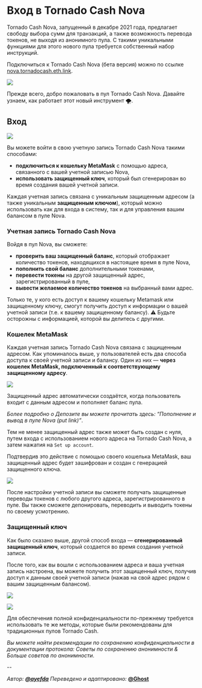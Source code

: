# Вход в Tornado Cash Nova

Tornado Cash Nova, запущенный в декабре 2021 года, предлагает свободу выбора сумм для транзакций, а также возможность перевода токенов, не выходя из анонимного пула. С такими уникальными функциями для этого нового пула требуется собственный набор инструкций.

Подключиться к Tornado Cash Nova (бета версия) можно по ссылке [nova.tornadocash.eth.link](https://nova.tornadocash.eth.link).

![](https://i.imgur.com/F8pojDs.png)

Прежде всего, добро пожаловать в пул Tornado Cash Nova. Давайте узнаем, как работает этот новый инструмент 🌪.

## Вход <a href="#vhod-nova" id="vhod-nova"></a>

![](https://i.imgur.com/uHPTk13.png)

Вы можете войти в свою учетную запись Tornado Cash Nova такими способами:

* **подключиться к кошельку MetaMask** с помощью адреса, связанного с вашей учетной записью Nova,
* **использовать защищенный ключ**, который был сгенерирован во время создания вашей учетной записи.

Каждая учетная запись связана с уникальным защищенным адресом (а также уникальным **защищенным ключом**), который можно использовать как для входа в систему, так и для управления вашим балансом в пуле Nova.

### Учетная запись Tornado Cash Nova <a href="#tornado-nova-account" id="tornado-nova-account"></a>

Войдя в пул Nova, вы сможете:

* **проверить ваш защищенный баланс**, который отображает количество токенов, находящихся в настоящее время в пуле Nova,
* **пополнить свой баланс** дополнительными токенами,
* **перевести токены** на другой защищенный адрес, зарегистрированный в пуле,
* **вывести желаемое количество токенов** на выбранный вами адрес.

Только те, у кого есть доступ к вашему кошельку Metamask или защищенному ключу, смогут получить доступ к информации о вашей учетной записи (т.е. к вашему защищенному балансу). ⚠️ Будьте осторожны с информацией, которой вы делитесь с другими.

### Кошелек MetaMask <a href="#metamask-koshelek" id="metamask-koshelek"></a>

Каждая учетная запись Tornado Cash Nova связана с защищенным адресом. Как упоминалось выше, у пользователей есть два способа доступа к своей учетной записи и балансу. Один из них — **через кошелек MetaMask, подключенный к соответствующему защищенному адресу**.

![](https://i.imgur.com/idXaco8.png)

Защищенный адрес автоматически создаётся, когда пользователь входит с данным адресом и пополняет баланс пула.

_Более подробно о Депозите вы можете прочитать здесь: “Пополнение и вывод в пуле Nova (put link)”_.

Тем не менее защищенный адрес также может быть создан с нуля, путем входа с использованием нового адреса на Tornado Cash Nova, а затем нажатия на `Set up account`.

Подтвердив это действие с помощью своего кошелька MetaMask, ваш защищенный адрес будет зашифрован и создан с генерацией защищенного ключа.

![](https://i.imgur.com/8q7DYeh.png)

После настройки учетной записи вы сможете получать защищенные переводы токенов с любого другого адреса, зарегистрированного в пуле. Вы также сможете депонировать, переводить и выводить токены по своему усмотрению.

### Защищенный ключ <a href="#zashchishchennyy-klyuch" id="zashchishchennyy-klyuch"></a>

Как было сказано выше, другой способ входа — **сгенерированный защищенный ключ**, который создается во время создания учетной записи.

После того, как вы вошли с использованием адреса и ваша учетная запись настроена, вы можете получить этот защищенный ключ, получив доступ к данным своей учетной записи (нажав на свой адрес рядом с вашим защищенным балансом).

![](https://i.imgur.com/RFac1HU.png)

![](https://i.imgur.com/F2Scf8w.png)

Для обеспечения полной конфиденциальности по-прежнему требуется использовать те же методы, которые были рекомендованы для традиционных пулов Tornado Cash.

_Вы можете найти рекомендации по сохранению конфиденциальности в документации протокола:_ _Советы по сохранению анонимности_ _&_ _Больше советов по анонимности_.

\--

_Автор:_ [_**@ayefda**_](https://torn.community/u/ayefda) _Переведено и адаптировано:_ [**@Ghost**](https://torn.community/u/ghost)
